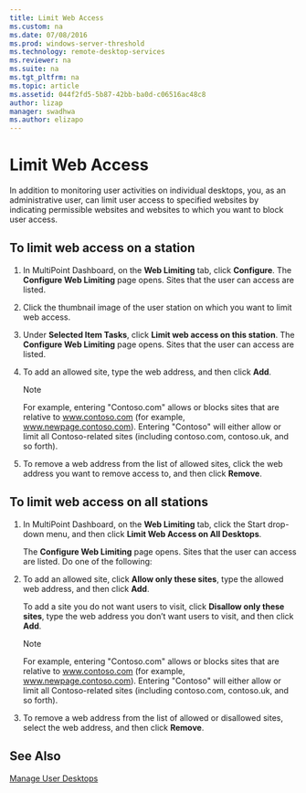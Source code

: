 ```yaml
---
title: Limit Web Access
ms.custom: na
ms.date: 07/08/2016
ms.prod: windows-server-threshold
ms.technology: remote-desktop-services
ms.reviewer: na
ms.suite: na
ms.tgt_pltfrm: na
ms.topic: article
ms.assetid: 044f2fd5-5b87-42bb-ba0d-c06516ac48c8
author: lizap
manager: swadhwa
ms.author: elizapo
---
```

# Limit Web Access
In addition to monitoring user activities on individual desktops, you, as an administrative user, can limit user access to specified websites by indicating permissible websites and websites to which you want to block user access.  
  
## To limit web access on a station  
  
1.  In MultiPoint Dashboard, on the **Web Limiting** tab, click **Configure**. The **Configure Web Limiting** page opens. Sites that the user can access are listed.  
  
2.  Click the thumbnail image of the user station on which you want to limit web access.  
  
3.  Under **Selected Item Tasks**, click **Limit web access on this station**. The **Configure Web Limiting** page opens. Sites that the user can access are listed.  
  
4.  To add an allowed site, type the web address, and then click **Add**.  
  
    > [!NOTE]  
    > For example, entering "Contoso.com" allows or blocks sites that are relative to www.contoso.com (for example, www.newpage.contoso.com). Entering "Contoso" will either allow or limit all Contoso-related sites (including contoso.com, contoso.uk, and so forth).  
  
5.  To remove a web address from the list of allowed sites, click the web address you want to remove access to, and then click **Remove**.  
  
## To limit web access on all stations  
  
1.  In MultiPoint Dashboard, on the **Web Limiting** tab, click the Start drop\-down menu, and then click **Limit Web Access on All Desktops**.  
  
    The **Configure Web Limiting** page opens. Sites that the user can access are listed. Do one of the following:  
  
2.  To add an allowed site, click **Allow only these sites**, type the allowed web address, and then click **Add**.  
  
    To add a site you do not want users to visit, click **Disallow only these sites**, type the web address you don’t want users to visit, and then click **Add**.  
  
    > [!NOTE]  
    > For example, entering "Contoso.com" allows or blocks sites that are relative to www.contoso.com (for example, www.newpage.contoso.com). Entering "Contoso" will either allow or limit all Contoso-related sites (including contoso.com, contoso.uk, and so forth).  
  
3.  To remove a web address from the list of allowed or disallowed sites, select the web address, and then click **Remove**.  
  
## See Also  
[Manage User Desktops](manage-user-desktops-using-multipoint-dashboard.md)  